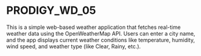 # PRODIGY_WD_05
This is a simple web-based weather application that fetches real-time weather data using the OpenWeatherMap API. Users can enter a city name, and the app displays current weather conditions like temperature, humidity, wind speed, and weather type (like Clear, Rainy, etc.). 
